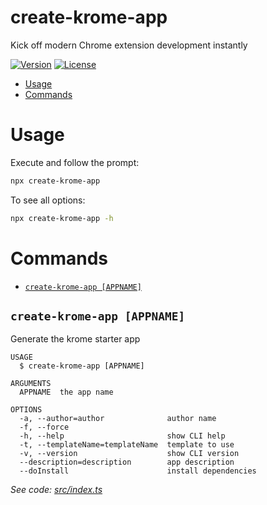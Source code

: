 create-krome-app
================

Kick off modern Chrome extension development instantly

[![Version](https://img.shields.io/npm/v/create-krome-app.svg)](https://npmjs.org/package/create-krome-app)
[![License](https://img.shields.io/npm/l/create-krome-app.svg)](https://github.com/hankchiutw/create-krome-app/blob/master/package.json)

* [Usage](#usage)
* [Commands](#commands)

# Usage
Execute and follow the prompt:
```sh
npx create-krome-app
```

To see all options:
```sh
npx create-krome-app -h
```

# Commands

<!-- commands -->
* [`create-krome-app [APPNAME]`](#create-krome-app-appname)

## `create-krome-app [APPNAME]`

Generate the krome starter app

```
USAGE
  $ create-krome-app [APPNAME]

ARGUMENTS
  APPNAME  the app name

OPTIONS
  -a, --author=author              author name
  -f, --force
  -h, --help                       show CLI help
  -t, --templateName=templateName  template to use
  -v, --version                    show CLI version
  --description=description        app description
  --doInstall                      install dependencies
```

_See code: [src/index.ts](https://github.com/hankchiutw/create-krome-app/blob/v0.1.2/src/index.ts)_
<!-- commandsstop -->
